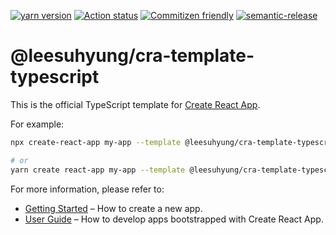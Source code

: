 [![yarn version](https://badge.fury.io/js/@leesuhyung%2Fcra-template-typescript.svg)](https://badge.fury.io/js/@leesuhyung%2Fcra-template-typescript)
[![Action status](https://github.com/leesuhyung/cra-template-typescript/workflows/CI/badge.svg?branch=main)](https://github.com/leesuhyung/cra-template-typescript/actions)
[![Commitizen friendly](https://img.shields.io/badge/commitizen-friendly-brightgreen.svg)](http://commitizen.github.io/cz-cli/)
[![semantic-release](https://img.shields.io/badge/%20%20%F0%9F%93%A6%F0%9F%9A%80-semantic--release-e10079.svg)](https://github.com/semantic-release/semantic-release)

# @leesuhyung/cra-template-typescript

This is the official TypeScript template for [Create React App](https://github.com/facebook/create-react-app).

For example:

```sh
npx create-react-app my-app --template @leesuhyung/cra-template-typescript

# or
yarn create react-app my-app --template @leesuhyung/cra-template-typescript
```

For more information, please refer to:

- [Getting Started](https://create-react-app.dev/docs/getting-started) – How to create a new app.
- [User Guide](https://create-react-app.dev) – How to develop apps bootstrapped with Create React App.

